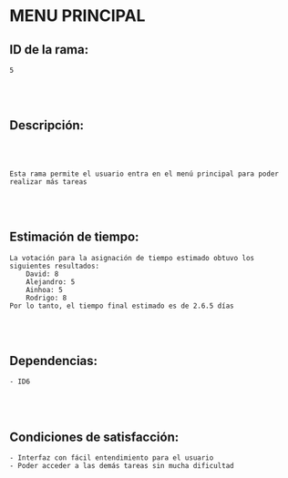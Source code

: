 # MENU PRINCIPAL
  
## ID de la rama: 
```
5
```
<br><br/>


## Descripción: 
<br><br/>
```
Esta rama permite el usuario entra en el menú principal para poder realizar más tareas
```

<br><br/>

## Estimación de tiempo:
```
La votación para la asignación de tiempo estimado obtuvo los siguientes resultados:
    David: 8
    Alejandro: 5
    Ainhoa: 5
    Rodrigo: 8
Por lo tanto, el tiempo final estimado es de 2.6.5 días
```
<br><br/>

## Dependencias:
```
- ID6
```

<br><br/>

## Condiciones de satisfacción:
```
- Interfaz con fácil entendimiento para el usuario
- Poder acceder a las demás tareas sin mucha dificultad
```





